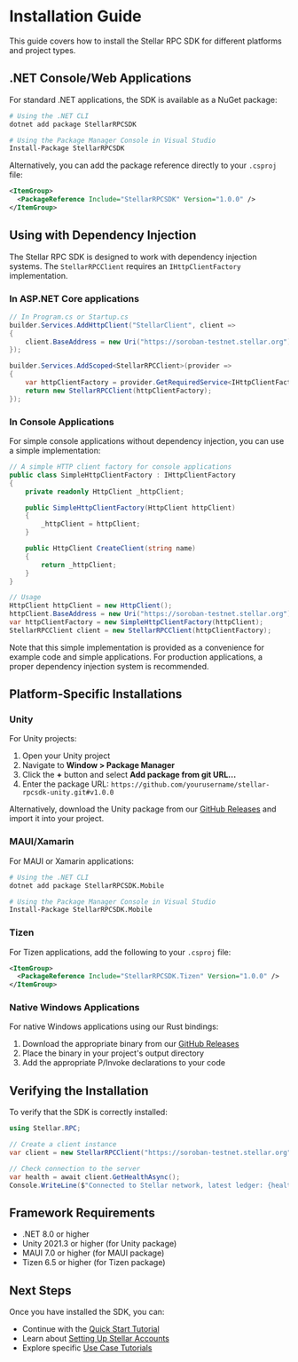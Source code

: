 # Installation Guide

This guide covers how to install the Stellar RPC SDK for different platforms and project types.

## .NET Console/Web Applications

For standard .NET applications, the SDK is available as a NuGet package:

```bash
# Using the .NET CLI
dotnet add package StellarRPCSDK

# Using the Package Manager Console in Visual Studio
Install-Package StellarRPCSDK
```

Alternatively, you can add the package reference directly to your `.csproj` file:

```xml
<ItemGroup>
  <PackageReference Include="StellarRPCSDK" Version="1.0.0" />
</ItemGroup>
```

## Using with Dependency Injection

The Stellar RPC SDK is designed to work with dependency injection systems. The `StellarRPCClient` requires an `IHttpClientFactory` implementation.

### In ASP.NET Core applications

```csharp
// In Program.cs or Startup.cs
builder.Services.AddHttpClient("StellarClient", client =>
{
    client.BaseAddress = new Uri("https://soroban-testnet.stellar.org");
});

builder.Services.AddScoped<StellarRPCClient>(provider =>
{
    var httpClientFactory = provider.GetRequiredService<IHttpClientFactory>();
    return new StellarRPCClient(httpClientFactory);
});
```

### In Console Applications

For simple console applications without dependency injection, you can use a simple implementation:

```csharp
// A simple HTTP client factory for console applications
public class SimpleHttpClientFactory : IHttpClientFactory
{
    private readonly HttpClient _httpClient;

    public SimpleHttpClientFactory(HttpClient httpClient)
    {
        _httpClient = httpClient;
    }

    public HttpClient CreateClient(string name)
    {
        return _httpClient;
    }
}

// Usage
HttpClient httpClient = new HttpClient();
httpClient.BaseAddress = new Uri("https://soroban-testnet.stellar.org");
var httpClientFactory = new SimpleHttpClientFactory(httpClient);
StellarRPCClient client = new StellarRPCClient(httpClientFactory);
```

Note that this simple implementation is provided as a convenience for example code and simple applications. For production applications, a proper dependency injection system is recommended.

## Platform-Specific Installations

### Unity

For Unity projects:

1. Open your Unity project
2. Navigate to **Window > Package Manager**
3. Click the **+** button and select **Add package from git URL...**
4. Enter the package URL: `https://github.com/yourusername/stellar-rpcsdk-unity.git#v1.0.0`

Alternatively, download the Unity package from our [GitHub Releases](https://github.com/yourusername/stellar-rpcsdk/releases) and import it into your project.

### MAUI/Xamarin

For MAUI or Xamarin applications:

```bash
# Using the .NET CLI
dotnet add package StellarRPCSDK.Mobile

# Using the Package Manager Console in Visual Studio
Install-Package StellarRPCSDK.Mobile
```

### Tizen

For Tizen applications, add the following to your `.csproj` file:

```xml
<ItemGroup>
  <PackageReference Include="StellarRPCSDK.Tizen" Version="1.0.0" />
</ItemGroup>
```

### Native Windows Applications

For native Windows applications using our Rust bindings:

1. Download the appropriate binary from our [GitHub Releases](https://github.com/yourusername/stellar-rpcsdk/releases)
2. Place the binary in your project's output directory
3. Add the appropriate P/Invoke declarations to your code

## Verifying the Installation

To verify that the SDK is correctly installed:

```csharp
using Stellar.RPC;

// Create a client instance
var client = new StellarRPCClient("https://soroban-testnet.stellar.org");

// Check connection to the server
var health = await client.GetHealthAsync();
Console.WriteLine($"Connected to Stellar network, latest ledger: {health.LatestLedger}");
```

## Framework Requirements

- .NET 8.0 or higher
- Unity 2021.3 or higher (for Unity package)
- MAUI 7.0 or higher (for MAUI package)
- Tizen 6.5 or higher (for Tizen package)

## Next Steps

Once you have installed the SDK, you can:

- Continue with the [Quick Start Tutorial](quickstart.md)
- Learn about [Setting Up Stellar Accounts](accounts-setup.md)
- Explore specific [Use Case Tutorials](../tutorials/index.md)
